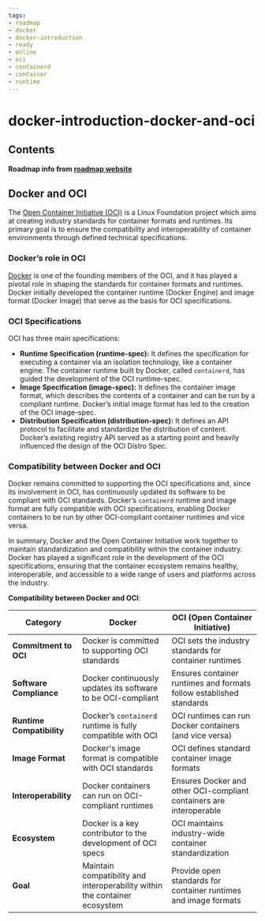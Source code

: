 ```yaml
---
tags:
- roadmap
- docker
- docker-introduction
- ready
- online
- oci
- containerd
- container
- runtime
---
```


# docker-introduction-docker-and-oci

## Contents

__Roadmap info from [roadmap website](https://roadmap.sh/docker/introduction/docker-and-oci)__

## Docker and OCI

The [Open Container Initiative (OCI)](https://opencontainers.org/) is a Linux Foundation project which aims at creating industry standards for container formats and runtimes. Its primary goal is to ensure the compatibility and interoperability of container environments through defined technical specifications.

### Docker’s role in OCI

[Docker](https://www.docker.com/) is one of the founding members of the OCI, and it has played a pivotal role in shaping the standards for container formats and runtimes. Docker initially developed the container runtime (Docker Engine) and image format (Docker Image) that serve as the basis for OCI specifications.

### OCI Specifications

OCI has three main specifications:

* __Runtime Specification (runtime-spec):__ It defines the specification for executing a container via an isolation technology, like a container engine. The container runtime built by Docker, called `containerd`, has guided the development of the OCI runtime-spec.
* __Image Specification (image-spec):__ It defines the container image format, which describes the contents of a container and can be run by a compliant runtime. Docker’s initial image format has led to the creation of the OCI image-spec.
* __Distribution Specification (distribution-spec):__ It defines an API protocol to facilitate and standardize the distribution of content. Docker’s existing registry API served as a starting point and heavily influenced the design of the OCI Distro Spec.

### Compatibility between Docker and OCI

Docker remains committed to supporting the OCI specifications and, since its involvement in OCI, has continuously updated its software to be compliant with OCI standards. Docker’s `containerd` runtime and image format are fully compatible with OCI specifications, enabling Docker containers to be run by other OCI-compliant container runtimes and vice versa.

In summary, Docker and the Open Container Initiative work together to maintain standardization and compatibility within the container industry. Docker has played a significant role in the development of the OCI specifications, ensuring that the container ecosystem remains healthy, interoperable, and accessible to a wide range of users and platforms across the industry.

__Compatibility between Docker and OCI__:

| __Category__            | __Docker__                                       | __OCI (Open Container Initiative)__                         |
|-------------------------|--------------------------------------------------|-------------------------------------------------------------|
| __Commitment to OCI__    | Docker is committed to supporting OCI standards  | OCI sets the industry standards for container runtimes       |
| __Software Compliance__  | Docker continuously updates its software to be OCI-compliant | Ensures container runtimes and formats follow established standards |
| __Runtime Compatibility__| Docker’s `containerd` runtime is fully compatible with OCI | OCI runtimes can run Docker containers (and vice versa)      |
| __Image Format__         | Docker's image format is compatible with OCI standards | OCI defines standard container image formats                |
| __Interoperability__     | Docker containers can run on OCI-compliant runtimes | Ensures Docker and other OCI-compliant containers are interoperable |
| __Ecosystem__            | Docker is a key contributor to the development of OCI specs | OCI maintains industry-wide container standardization        |
| __Goal__                 | Maintain compatibility and interoperability within the container ecosystem | Provide open standards for container runtimes and image formats |
